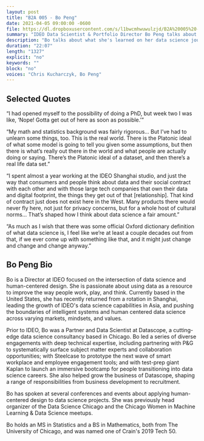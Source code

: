 ```yaml
---
layout: post
title: "B2A 005 - Bo Peng"
date: 2021-04-05 09:00:00 -0600
file: https://dl.dropboxusercontent.com/s/l1bwcmhwuwulzjd/B2A%20005%20-%20Bo%20Peng.mp3
summary: "IDEO Data Scientist & Portfolio Director Bo Peng talks about her experiences as a data scientist, from an academic background in math and statistics to trying to communicate what data science is."
description: "Bo talks about what she's learned on her data science journey, from unlearning aspects of her rigorous statistics training to observing cultural differences in our relationship with data."
duration: "22:07" 
length: "1327"
explicit: "no" 
keywords: ""
block: "no" 
voices: "Chris Kucharczyk, Bo Peng"
---
```


## Selected Quotes

“I had opened myself to the possibility of doing a PhD, but week two I was like, ‘Nope! Gotta get out of here as soon as possible.’”

“My math and statistics background was fairly rigorous… But I’ve had to unlearn some things, too. This is the real world. There is the Platonic ideal of what some model is going to tell you given some assumptions, but then there is what’s really out there in the world and what people are actually doing or saying. There’s the Platonic ideal of a dataset, and then there’s a real life data set.”

“I spent almost a year working at the IDEO Shanghai studio, and just the way that consumers and people think about data and their social contract with each other and with those large tech companies that own their data and digital footprint, the things they get out of that \[relationship\]. That kind of contract just does not exist here in the West. Many products there would never fly here, not just for privacy concerns, but for a whole host of cultural norms… That’s shaped how I think about data science a fair amount.”

“As much as I wish that there was some official Oxford dictionary definition of what data science is, I feel like we’re at least a couple decades out from that, if we ever come up with something like that, and it might just change and change and change anyway.”

## Bo Peng Bio

Bo is a Director at IDEO focused on the intersection of data science and human-centered design. She is passionate about using data as a resource to improve the way people work, play, and think. Currently based in the United States, she has recently returned from a rotation in Shanghai, leading the growth of IDEO's data science capabilities in Asia, and pushing the boundaries of intelligent systems and human centered data science across varying markets, mindsets, and values.

Prior to IDEO, Bo was a Partner and Data Scientist at Datascope, a cutting-edge data science consultancy based in Chicago. Bo led a series of diverse engagements with deep technical expertise, including partnering with P&G to systematically surface subject matter experts and collaboration opportunities; with Steelcase to prototype the next wave of smart workplace and employee engagement tools; and with test-prep giant Kaplan to launch an immersive bootcamp for people transitioning into data science careers. She also helped grow the business of Datascope, shaping a range of responsibilities from business development to recruitment. 

Bo has spoken at several conferences and events about applying human-centered design to data science projects. She was previously head organizer of the Data Science Chicago and the Chicago Women in Machine Learning & Data Science meetups.

Bo holds an MS in Statistics and a BS in Mathematics, both from The University of Chicago, and was named one of Crain's 2019 Tech 50.